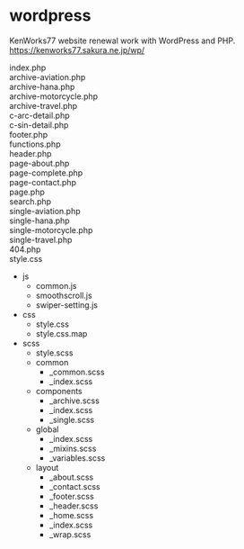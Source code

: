 # wordpress
KenWorks77 website renewal work with WordPress and PHP.  
https://kenworks77.sakura.ne.jp/wp/

index.php  
archive-aviation.php  
archive-hana.php  
archive-motorcycle.php  
archive-travel.php  
c-arc-detail.php  
c-sin-detail.php  
footer.php  
functions.php  
header.php  
page-about.php  
page-complete.php  
page-contact.php  
page.php  
search.php  
single-aviation.php  
single-hana.php  
single-motorcycle.php  
single-travel.php  
404.php  
style.css
- js
  - common.js
  - smoothscroll.js
  - swiper-setting.js
- css
  - style.css
  - style.css.map
- scss
  - style.scss
  - common
    - _common.scss
    - _index.scss
  - components
    - _archive.scss
    - _index.scss
    - _single.scss
  - global
    - _index.scss
    - _mixins.scss
    - _variables.scss
  - layout
    - _about.scss
    - _contact.scss
    - _footer.scss
    - _header.scss
    - _home.scss
    - _index.scss
    - _wrap.scss
